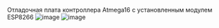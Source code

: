 Отладочная плата контроллера Atmega16 с установленным модулем ESP8266
![image](https://github.com/user-attachments/assets/1a649bea-a746-4540-a1d2-2b2be01efc96)
![image](https://github.com/user-attachments/assets/1c6f3e37-58ac-49e8-9a78-7d5e74e381cb)

